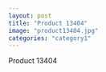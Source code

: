 ```yaml
---
layout: post
title: "Product 13404"
image: "product13404.jpg"
categories: "category1"
---
```

Product 13404
